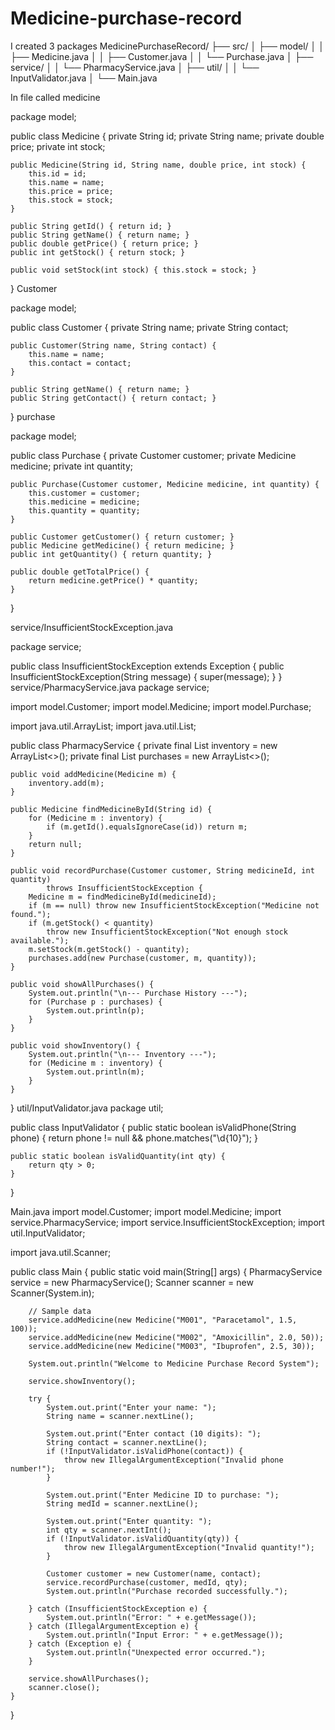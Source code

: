 # Medicine-purchase-record
I created 3 packages
MedicinePurchaseRecord/
├── src/
│   ├── model/
│   │   ├── Medicine.java
│   │   ├── Customer.java
│   │   └── Purchase.java
│   ├── service/
│   │   └── PharmacyService.java
│   ├── util/
│   │   └── InputValidator.java
│   └── Main.java

In file called medicine

package model;

public class Medicine {
    private String id;
    private String name;
    private double price;
    private int stock;

    public Medicine(String id, String name, double price, int stock) {
        this.id = id;
        this.name = name;
        this.price = price;
        this.stock = stock;
    }

    public String getId() { return id; }
    public String getName() { return name; }
    public double getPrice() { return price; }
    public int getStock() { return stock; }

    public void setStock(int stock) { this.stock = stock; }
}
Customer

package model;

public class Customer {
    private String name;
    private String contact;

    public Customer(String name, String contact) {
        this.name = name;
        this.contact = contact;
    }

    public String getName() { return name; }
    public String getContact() { return contact; }
}
purchase

package model;

public class Purchase {
    private Customer customer;
    private Medicine medicine;
    private int quantity;

    public Purchase(Customer customer, Medicine medicine, int quantity) {
        this.customer = customer;
        this.medicine = medicine;
        this.quantity = quantity;
    }

    public Customer getCustomer() { return customer; }
    public Medicine getMedicine() { return medicine; }
    public int getQuantity() { return quantity; }

    public double getTotalPrice() {
        return medicine.getPrice() * quantity;
    }
}

service/InsufficientStockException.java

package service;

public class InsufficientStockException extends Exception {
    public InsufficientStockException(String message) {
        super(message);
    }
}
service/PharmacyService.java
package service;

import model.Customer;
import model.Medicine;
import model.Purchase;

import java.util.ArrayList;
import java.util.List;

public class PharmacyService {
    private final List<Medicine> inventory = new ArrayList<>();
    private final List<Purchase> purchases = new ArrayList<>();

    public void addMedicine(Medicine m) {
        inventory.add(m);
    }

    public Medicine findMedicineById(String id) {
        for (Medicine m : inventory) {
            if (m.getId().equalsIgnoreCase(id)) return m;
        }
        return null;
    }

    public void recordPurchase(Customer customer, String medicineId, int quantity)
            throws InsufficientStockException {
        Medicine m = findMedicineById(medicineId);
        if (m == null) throw new InsufficientStockException("Medicine not found.");
        if (m.getStock() < quantity)
            throw new InsufficientStockException("Not enough stock available.");
        m.setStock(m.getStock() - quantity);
        purchases.add(new Purchase(customer, m, quantity));
    }

    public void showAllPurchases() {
        System.out.println("\n--- Purchase History ---");
        for (Purchase p : purchases) {
            System.out.println(p);
        }
    }

    public void showInventory() {
        System.out.println("\n--- Inventory ---");
        for (Medicine m : inventory) {
            System.out.println(m);
        }
    }
}
util/InputValidator.java
package util;

public class InputValidator {
    public static boolean isValidPhone(String phone) {
        return phone != null && phone.matches("\\d{10}");
    }

    public static boolean isValidQuantity(int qty) {
        return qty > 0;
    }
}

Main.java
import model.Customer;
import model.Medicine;
import service.PharmacyService;
import service.InsufficientStockException;
import util.InputValidator;

import java.util.Scanner;

public class Main {
    public static void main(String[] args) {
        PharmacyService service = new PharmacyService();
        Scanner scanner = new Scanner(System.in);

        // Sample data
        service.addMedicine(new Medicine("M001", "Paracetamol", 1.5, 100));
        service.addMedicine(new Medicine("M002", "Amoxicillin", 2.0, 50));
        service.addMedicine(new Medicine("M003", "Ibuprofen", 2.5, 30));

        System.out.println("Welcome to Medicine Purchase Record System");

        service.showInventory();

        try {
            System.out.print("Enter your name: ");
            String name = scanner.nextLine();

            System.out.print("Enter contact (10 digits): ");
            String contact = scanner.nextLine();
            if (!InputValidator.isValidPhone(contact)) {
                throw new IllegalArgumentException("Invalid phone number!");
            }

            System.out.print("Enter Medicine ID to purchase: ");
            String medId = scanner.nextLine();

            System.out.print("Enter quantity: ");
            int qty = scanner.nextInt();
            if (!InputValidator.isValidQuantity(qty)) {
                throw new IllegalArgumentException("Invalid quantity!");
            }

            Customer customer = new Customer(name, contact);
            service.recordPurchase(customer, medId, qty);
            System.out.println("Purchase recorded successfully.");

        } catch (InsufficientStockException e) {
            System.out.println("Error: " + e.getMessage());
        } catch (IllegalArgumentException e) {
            System.out.println("Input Error: " + e.getMessage());
        } catch (Exception e) {
            System.out.println("Unexpected error occurred.");
        }

        service.showAllPurchases();
        scanner.close();
    }
}



